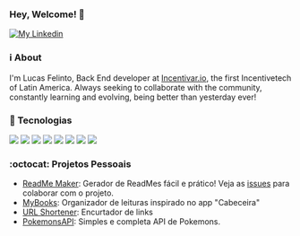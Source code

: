 ### Hey, Welcome! 👋

<a href="https://www.linkedin.com/in/lucas-felinto/">
  <img alt="My Linkedin" src="https://img.shields.io/badge/lucasfelinto-%230077B5?style=social&logo=linkedin">
</a>

### :information_source: About
I'm Lucas Felinto, Back End developer at [Incentivar.io](http://incentivar.io/), the first Incentivetech of Latin America. Always seeking to collaborate with the community, constantly learning and evolving, being better than yesterday ever!

### :rocket: Tecnologias
<img src="https://camo.githubusercontent.com/ba528e2ccbf81d9b553c326f308f3106a377a7f5/68747470733a2f2f696d672e736869656c64732e696f2f62616467652f2d4a6176615363726970742d626c61636b3f7374796c653d666c61742d737175617265266c6f676f3d6a617661736372697074266c696e6b3d68747470733a2f2f6769746875622e636f6d2f4c75697a4361726c6f734162626f74742f"> <img src="https://camo.githubusercontent.com/5df199f897345fd41470993bd6a7cd35fcb0b349/68747470733a2f2f696d672e736869656c64732e696f2f62616467652f2d4e6f64656a732d626c61636b3f7374796c653d666c61742d737175617265266c6f676f3d4e6f64652e6a73266c696e6b3d68747470733a2f2f6769746875622e636f6d2f4c75697a4361726c6f734162626f74742f"> <img src="https://camo.githubusercontent.com/96b6bb93121eb42dc8121b7d152543e77b4d44ea/68747470733a2f2f696d672e736869656c64732e696f2f62616467652f2d52656163742d626c61636b3f7374796c653d666c61742d737175617265266c6f676f3d7265616374266c696e6b3d68747470733a2f2f6769746875622e636f6d2f4c75697a4361726c6f734162626f74742f"> <img src="https://camo.githubusercontent.com/eccabc2ed9599f92a190ec93499f946f1267a44e/68747470733a2f2f696d672e736869656c64732e696f2f62616467652f2d4d6f6e676f44422d626c61636b3f7374796c653d666c61742d737175617265266c6f676f3d6d6f6e676f6462266c696e6b3d68747470733a2f2f6769746875622e636f6d2f4c75697a4361726c6f734162626f74742f"> <img src="https://camo.githubusercontent.com/d69e15d36d17ed1f5b65faa3a49f9a60688d3c3b/68747470733a2f2f696d672e736869656c64732e696f2f62616467652f2d506f737467726553514c2d3333363739313f7374796c653d666c61742d737175617265266c6f676f3d706f737467726573716c266c696e6b3d68747470733a2f2f6769746875622e636f6d2f4c75697a4361726c6f734162626f74742f"> <img src="https://camo.githubusercontent.com/7b17a2d8a2f7f6be723c5f04acb12134f3cdf8fe/68747470733a2f2f696d672e736869656c64732e696f2f62616467652f2d4d7953514c2d6130633464623f7374796c653d666c61742d737175617265266c6f676f3d6d7973716c266c696e6b3d68747470733a2f2f6769746875622e636f6d2f696c64616e6574612f"> <img src="https://camo.githubusercontent.com/923a83576339b5384701fbae5bb48b816a46300f/68747470733a2f2f696d672e736869656c64732e696f2f62616467652f2d53514c6974652d3030334235373f7374796c653d666c61742d737175617265266c6f676f3d73716c697465266c696e6b3d68747470733a2f2f6769746875622e636f6d2f696c64616e6574612f"> <img src="https://camo.githubusercontent.com/7a2b4727804795d263caffc1cee372c9feb1c7ce/68747470733a2f2f696d672e736869656c64732e696f2f62616467652f2d446f636b65722d626c61636b3f7374796c653d666c61742d737175617265266c6f676f3d646f636b6572266c696e6b3d68747470733a2f2f6769746875622e636f6d2f4c75697a4361726c6f734162626f74742f">
### :octocat: Projetos Pessoais
- [ReadMe Maker](https://github.com/lucas-felinto/readme_maker):
  Gerador de ReadMes fácil e prático! Veja as [issues](https://github.com/lucas-felinto/readme_maker/issues) para colaborar com o projeto.
- [MyBooks](https://github.com/lucas-felinto/myBooks):
  Organizador de leituras inspirado no app "Cabeceira"
- [URL Shortener](https://github.com/lucas-felinto/url-shortener):
  Encurtador de links
- [PokemonsAPI](https://github.com/lucas-felinto/pokemonsAPI):
  Simples e completa API de Pokemons.
